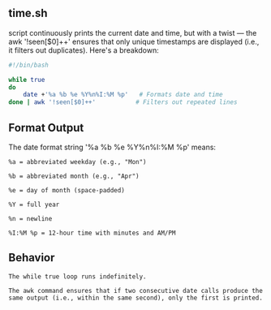 ## time.sh
script continuously prints the current date and time, but with a twist — the awk '!seen[$0]++' ensures that only unique timestamps are displayed (i.e., it filters out duplicates). Here's a breakdown:

```bash
#!/bin/bash

while true
do 
    date +'%a %b %e %Y%n%I:%M %p'   # Formats date and time
done | awk '!seen[$0]++'           # Filters out repeated lines
```
## Format Output

The date format string '%a %b %e %Y%n%I:%M %p' means:

    %a = abbreviated weekday (e.g., "Mon")

    %b = abbreviated month (e.g., "Apr")

    %e = day of month (space-padded)

    %Y = full year

    %n = newline

    %I:%M %p = 12-hour time with minutes and AM/PM

## Behavior

    The while true loop runs indefinitely.

    The awk command ensures that if two consecutive date calls produce the same output (i.e., within the same second), only the first is printed.

